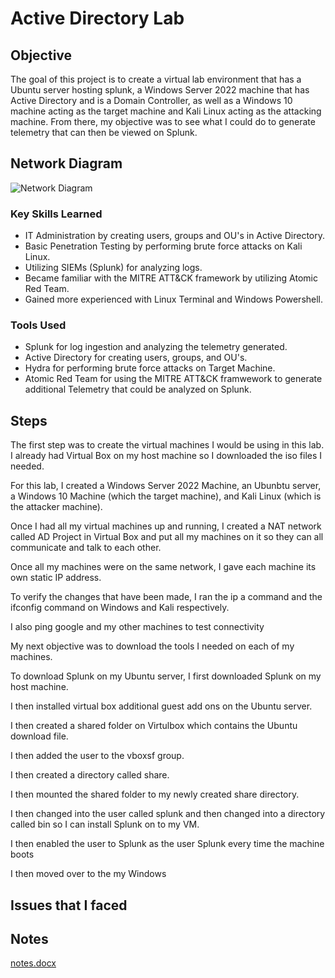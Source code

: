 # Active Directory Lab

## Objective

The goal of this project is to create a virtual lab environment that has a Ubuntu server hosting splunk, a Windows Server 2022 machine that has Active Directory and is a Domain Controller, as well as a Windows 10 machine acting as the target machine and Kali Linux acting as the attacking machine. From there, my objective was to see what I could do to generate telemetry that can then be viewed on Splunk.

## Network Diagram
![Network Diagram](https://github.com/user-attachments/assets/05890264-289a-4bee-aedc-ae67b85a7612)

### Key Skills Learned

- IT Administration by creating users, groups and OU's in Active Directory.
- Basic Penetration Testing by performing brute force attacks on Kali Linux.
- Utilizing SIEMs (Splunk) for analyzing logs.
- Became familiar with the MITRE ATT&CK framework by utilizing Atomic Red Team.
- Gained more experienced with Linux Terminal and Windows Powershell.

### Tools Used

- Splunk for log ingestion and analyzing the telemetry generated.
- Active Directory for creating users, groups, and OU's.
- Hydra for performing brute force attacks on Target Machine.
- Atomic Red Team for using the MITRE ATT&CK framwework to generate additional Telemetry that could be analyzed on Splunk.

## Steps

The first step was to create the virtual machines I would be using in this lab. I already had Virtual Box on my host machine so I downloaded the iso files I needed. 

For this lab, I created a Windows Server 2022 Machine, an Ubunbtu server, a Windows 10 Machine (which the target machine), and Kali Linux (which is the attacker machine).

Once I had all my virtual machines up and running, I created a NAT network called AD Project in Virtual Box and put all my machines on it so they can all communicate and talk to each other. 

Once all my machines were on the same network, I gave each machine its own static IP address.

To verify the changes that have been made, I ran the ip a command and the ifconfig command on Windows and Kali respectively.

I also ping google and my other machines to test connectivity

My next objective was to download the tools I needed on each of my machines.

To download Splunk on my Ubuntu server, I first downloaded Splunk on my host machine.

I then installed virtual box additional guest add ons on the Ubuntu server.

I then created a shared folder on Virtulbox which contains the Ubuntu download file.

I then added the user to the vboxsf group.

I then created a directory called share.

I then mounted the shared folder to my newly created share directory.

I then changed into the user called splunk and then changed into a directory called bin so I can install Splunk on to my VM.

I then enabled the user to Splunk as the user Splunk every time the machine boots

I then moved over to the my Windows









## Issues that I faced


## Notes
[notes.docx](https://github.com/user-attachments/files/20738369/notes.docx)

